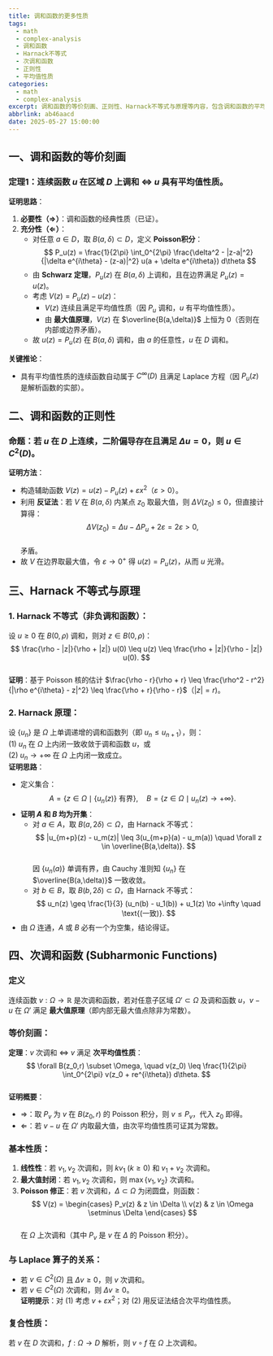 ```yaml
---
title: 调和函数的更多性质
tags:
  - math
  - complex-analysis
  - 调和函数
  - Harnack不等式
  - 次调和函数
  - 正则性
  - 平均值性质
categories:
  - math
  - complex-analysis
excerpt: 调和函数的等价刻画、正则性、Harnack不等式与原理等内容，包含调和函数的平均值性质、正则性证明方法及Harnack不等式的应用。
abbrlink: ab46aacd
date: 2025-05-27 15:00:00
---
```


## **一、调和函数的等价刻画**
### **定理1**：连续函数 $u$ 在区域 $D$ 上调和 $\iff$ $u$ 具有平均值性质。  
**证明思路**：  
1. **必要性（$\Rightarrow$）**：调和函数的经典性质（已证）。  
2. **充分性（$\Leftarrow$）**：  
   - 对任意 $a \in D$，取 $B(a,\delta) \subset D$，定义 **Poisson积分**：  
     $$
     P_u(z) = \frac{1}{2\pi} \int_0^{2\pi} \frac{\delta^2 - |z-a|^2}{|\delta e^{i\theta} - (z-a)|^2} u(a + \delta e^{i\theta})  d\theta
     $$  
   - 由 **Schwarz 定理**，$P_u(z)$ 在 $B(a,\delta)$ 上调和，且在边界满足 $P_u(z) = u(z)$。  
   - 考虑 $V(z) = P_u(z) - u(z)$：  
     - $V(z)$ 连续且满足平均值性质（因 $P_u$ 调和，$u$ 有平均值性质）。  
     - 由 **最大值原理**，$V(z)$ 在 $\overline{B(a,\delta)}$ 上恒为 0（否则在内部或边界矛盾）。  
   - 故 $u(z) = P_u(z)$ 在 $B(a,\delta)$ 调和，由 $a$ 的任意性，$u$ 在 $D$ 调和。  

**关键推论**：  
- 具有平均值性质的连续函数自动属于 $C^\infty(D)$ 且满足 Laplace 方程（因 $P_u(z)$ 是解析函数的实部）。


## **二、调和函数的正则性**
### **命题**：若 $u$ 在 $D$ 上连续，二阶偏导存在且满足 $\Delta u = 0$，则 $u \in C^2(D)$。  
**证明方法**：  
- 构造辅助函数 $V(z) = u(z) - P_u(z) + \varepsilon x^2$（$\varepsilon > 0$）。  
- 利用 **反证法**：若 $V$ 在 $B(a,\delta)$ 内某点 $z_0$ 取最大值，则 $\Delta V(z_0) \leq 0$，但直接计算得：  
  $$
  \Delta V(z_0) = \Delta u - \Delta P_u + 2\varepsilon = 2\varepsilon > 0,
  $$  
  矛盾。  
- 故 $V$ 在边界取最大值，令 $\varepsilon \to 0^+$ 得 $u(z) = P_u(z)$，从而 $u$ 光滑。


## **三、Harnack 不等式与原理**
### **1. Harnack 不等式**（非负调和函数）：  
设 $u \geq 0$ 在 $B(0,\rho)$ 调和，则对 $z \in B(0,\rho)$：  
$$
\frac{\rho - |z|}{\rho + |z|} u(0) \leq u(z) \leq \frac{\rho + |z|}{\rho - |z|} u(0).
$$  
**证明**：基于 Poisson 核的估计 $\frac{\rho - r}{\rho + r} \leq \frac{\rho^2 - r^2}{|\rho e^{i\theta} - z|^2} \leq \frac{\rho + r}{\rho - r}$（$|z|=r$)。

### **2. Harnack 原理**：  
设 $\{u_n\}$ 是 $\Omega$ 上单调递增的调和函数列（即 $u_n \leq u_{n+1}$），则：  
(1) $u_n$ 在 $\Omega$ 上内闭一致收敛于调和函数 $u$，或  
(2) $u_n \to +\infty$ 在 $\Omega$ 上内闭一致成立。  
**证明思路**：  
- 定义集合：  
  $$
  A = \{ z \in \Omega \mid \{u_n(z)\} \text{ 有界} \}, \quad B = \{ z \in \Omega \mid u_n(z) \to +\infty \}.
  $$  
- **证明 $A$ 和 $B$ 均为开集**：  
  - 对 $a \in A$，取 $B(a,2\delta) \subset \Omega$，由 Harnack 不等式：  
    $$
    |u_{m+p}(z) - u_m(z)| \leq 3(u_{m+p}(a) - u_m(a)) \quad \forall z \in \overline{B(a,\delta)}.
    $$  
    因 $\{u_n(a)\}$ 单调有界，由 Cauchy 准则知 $\{u_n\}$ 在 $\overline{B(a,\delta)}$ 一致收敛。  
  - 对 $b \in B$，取 $B(b,2\delta) \subset \Omega$，由 Harnack 不等式：  
    $$
    u_n(z) \geq \frac{1}{3} (u_n(b) - u_1(b)) + u_1(z) \to +\infty \quad \text{(一致)}.
    $$  
- 由 $\Omega$ 连通，$A$ 或 $B$ 必有一个为空集，结论得证。



## **四、次调和函数 (Subharmonic Functions)**
### **定义**
连续函数 $v: \Omega \to \mathbb{R}$ 是次调和函数，若对任意子区域 $\Omega' \subset \Omega$ 及调和函数 $u$，$v - u$ 在 $\Omega'$ 满足 **最大值原理**（即内部无最大值点除非为常数）。

### **等价刻画**：  
**定理**：$v$ 次调和 $\iff$ $v$ 满足 **次平均值性质**：  
$$
\forall B(z_0,r) \subset \Omega, \quad v(z_0) \leq \frac{1}{2\pi} \int_0^{2\pi} v(z_0 + re^{i\theta})  d\theta.
$$  
**证明概要**：  
- $\Rightarrow$：取 $P_v$ 为 $v$ 在 $B(z_0,r)$ 的 Poisson 积分，则 $v \leq P_v$，代入 $z_0$ 即得。  
- $\Leftarrow$：若 $v - u$ 在 $\Omega'$ 内取最大值，由次平均值性质可证其为常数。

### **基本性质**：  
1. **线性性**：若 $v_1,v_2$ 次调和，则 $k v_1$ ($k \geq 0$) 和 $v_1 + v_2$ 次调和。  
2. **最大值封闭**：若 $v_1,v_2$ 次调和，则 $\max\{v_1,v_2\}$ 次调和。  
3. **Poisson 修正**：若 $v$ 次调和，$\Delta \subset \Omega$ 为闭圆盘，则函数：  
   $$
   V(z) = \begin{cases} 
   P_v(z) & z \in \Delta \\
   v(z) & z \in \Omega \setminus \Delta
   \end{cases}
   $$  
   在 $\Omega$ 上次调和（其中 $P_v$ 是 $v$ 在 $\Delta$ 的 Poisson 积分）。

### **与 Laplace 算子的关系**：  
- 若 $v \in C^2(\Omega)$ 且 $\Delta v \geq 0$，则 $v$ 次调和。  
- 若 $v \in C^2(\Omega)$ 次调和，则 $\Delta v \geq 0$。  
  **证明提示**：对 (1) 考虑 $v + \varepsilon x^2$；对 (2) 用反证法结合次平均值性质。

### **复合性质**：  
若 $v$ 在 $D$ 次调和，$f: \Omega \to D$ 解析，则 $v \circ f$ 在 $\Omega$ 上次调和。
